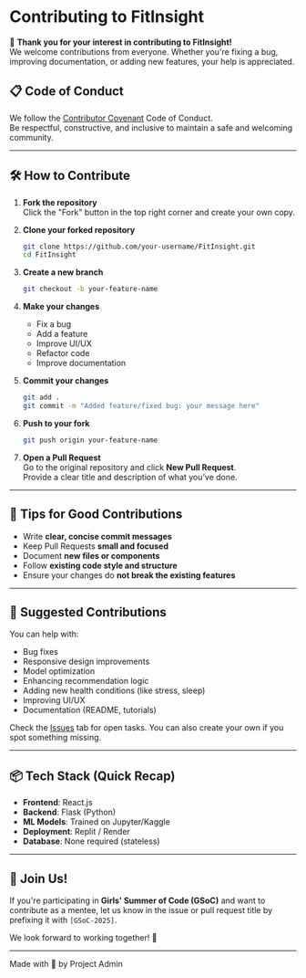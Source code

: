 # Contributing to FitInsight

🙏 **Thank you for your interest in contributing to FitInsight!**  
We welcome contributions from everyone. Whether you're fixing a bug, improving documentation, or adding new features, your help is appreciated.

## 📋 Code of Conduct

We follow the [Contributor Covenant](https://www.contributor-covenant.org/) Code of Conduct.  
Be respectful, constructive, and inclusive to maintain a safe and welcoming community.

---

## 🛠️ How to Contribute

1. **Fork the repository**  
   Click the "Fork" button in the top right corner and create your own copy.

2. **Clone your forked repository**

   ```bash
   git clone https://github.com/your-username/FitInsight.git
   cd FitInsight
   ```

3. **Create a new branch**

   ```bash
   git checkout -b your-feature-name
   ```

4. **Make your changes**

   - Fix a bug
   - Add a feature
   - Improve UI/UX
   - Refactor code
   - Improve documentation

5. **Commit your changes**

   ```bash
   git add .
   git commit -m "Added feature/fixed bug: your message here"
   ```

6. **Push to your fork**

   ```bash
   git push origin your-feature-name
   ```

7. **Open a Pull Request**  
   Go to the original repository and click **New Pull Request**.  
   Provide a clear title and description of what you’ve done.

---

## 🧠 Tips for Good Contributions

- Write **clear, concise commit messages**
- Keep Pull Requests **small and focused**
- Document **new files or components**
- Follow **existing code style and structure**
- Ensure your changes do **not break the existing features**

---

## 🚀 Suggested Contributions

You can help with:
- Bug fixes
- Responsive design improvements
- Model optimization
- Enhancing recommendation logic
- Adding new health conditions (like stress, sleep)
- Improving UI/UX
- Documentation (README, tutorials)

Check the [Issues](https://github.com/FitInsight-org/FitInsight-GSSOC/issues) tab for open tasks. You can also create your own if you spot something missing.

---

## 📦 Tech Stack (Quick Recap)

- **Frontend**: React.js
- **Backend**: Flask (Python)
- **ML Models**: Trained on Jupyter/Kaggle
- **Deployment**: Replit / Render 
- **Database**: None required (stateless)

---

## 🤝 Join Us!

If you're participating in **Girls' Summer of Code (GSoC)** and want to contribute as a mentee, let us know in the issue or pull request title by prefixing it with `[GSoC-2025]`.

We look forward to working together! 💙

---

Made with 💚 by Project Admin  
